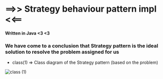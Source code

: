 
# ==>> Strategy behaviour pattern impl <<==
#### Written in Java <3 <3

###  We have come to a conclusion that Strategy pattern is the ideal solution to resolve the problem assigned for us

- class(1) => Class diagram of the Strategy pattern (based on the problem)

![class (1)](https://user-images.githubusercontent.com/40203497/108915617-70065080-762d-11eb-8ccb-87249c26de5a.png)

